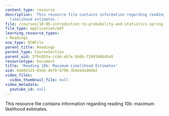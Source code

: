 ```yaml
---
content_type: resource
description: 'This resource file contains information regarding reading 10b: maximum
  likelihood estimates.'
file: /courses/18-05-introduction-to-probability-and-statistics-spring-2014/4a8de32565ebdefbb7963b4ebda904b2_MIT18_05S14_Reading10b.pdf
file_type: application/pdf
learning_resource_types:
- Readings
ocw_type: OCWFile
parent_title: Readings
parent_type: CourseSection
parent_uid: 579c055a-ccb4-eb7e-bb6b-f294146b45a5
resourcetype: Document
title: 'Reading 10b: Maximum Likelihood Estimates'
uid: 4a8de325-65eb-defb-b796-3b4ebda904b2
video_files:
  video_thumbnail_file: null
video_metadata:
  youtube_id: null
---
```

This resource file contains information regarding reading 10b: maximum likelihood estimates.

